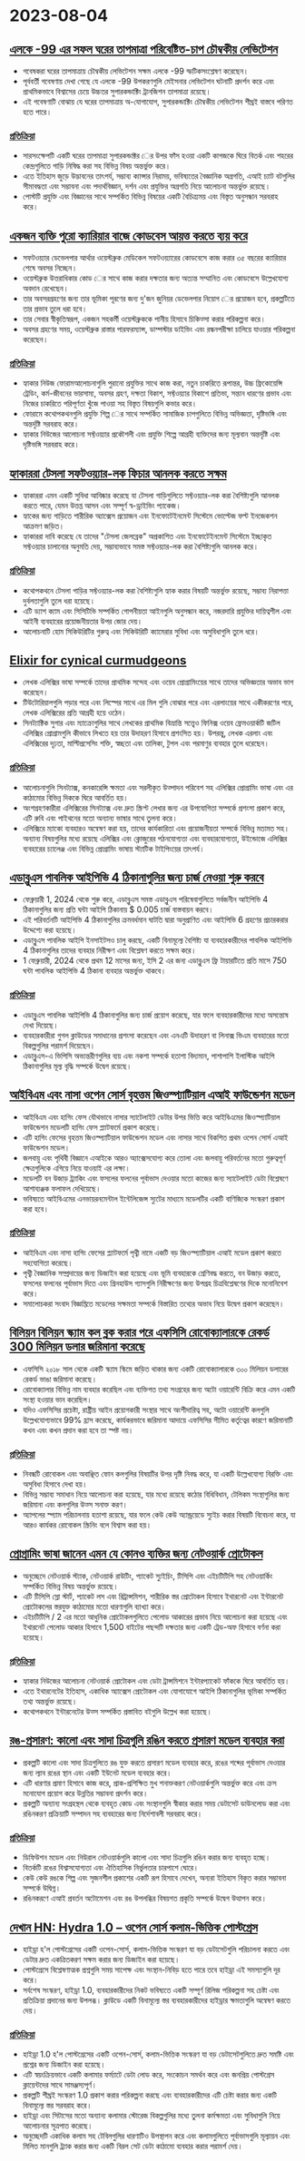 # 2023-08-04

## [এলকে -99 এর সফল ঘরের তাপমাত্রা পরিবেষ্টিত-চাপ চৌম্বকীয় লেভিটেশন](https://arxiv.org/abs/2308.01516)

- গবেষকরা ঘরের তাপমাত্রায় চৌম্বকীয় লেভিটেশন সক্ষম এলকে -99 স্ফটিকসংশ্লেষণ করেছেন।
- পূর্ববর্তী গবেষণায় দেখা গেছে যে এলকে -99 উপকরণগুলি মেইসনার লেভিটেশন ঘটনাটি প্রদর্শন করে এবং প্রাথমিকভাবে বিশ্বাসের চেয়ে উচ্চতর সুপারকন্ডাক্টিং ট্রানজিশন তাপমাত্রা রয়েছে।
- এই গবেষণাটি বোঝায় যে ঘরের তাপমাত্রায় অ-যোগাযোগ, সুপারকন্ডাক্টিং চৌম্বকীয় লেভিটেশন শীঘ্রই বাস্তবে পরিণত হতে পারে।

### [প্রতিক্রিয়া](https://news.ycombinator.com/item?id=36994214)

- সারসংক্ষেপটি একটি ঘরের তাপমাত্রা সুপারকন্ডাক্টর ের উপর ফাঁস হওয়া একটি কাগজকে ঘিরে বিতর্ক এবং শহরের কেন্দ্রগুলিতে গাড়ি নিষিদ্ধ করা সহ বিভিন্ন বিষয় অন্তর্ভুক্ত করে।
- এতে ইতিহাস জুড়ে উদ্ভাবনের তাৎপর্য, সম্ভাব্য ক্যান্সার নিরাময়, ভবিষ্যতের বৈজ্ঞানিক অগ্রগতি, এআই চ্যাট বটগুলির সীমাবদ্ধতা এবং সম্ভাবনা এবং পদার্থবিজ্ঞান, দর্শন এবং প্রযুক্তির অগ্রগতি নিয়ে আলোচনা অন্তর্ভুক্ত রয়েছে।
- পোস্টটি প্রযুক্তি এবং বিজ্ঞানের সাথে সম্পর্কিত বিভিন্ন বিষয়ের একটি বৈচিত্র্যময় এবং বিস্তৃত অনুসন্ধান সরবরাহ করে।

## [একজন ব্যক্তি পুরো ক্যারিয়ার বাজে কোডবেস আয়ত্ত করতে ব্যয় করে](https://taylor.town/entire-career)

- সফটওয়্যার ডেভেলপার আর্থার ওয়েস্টব্রুক মেডিকেল সফটওয়্যারের কোডবেসে কাজ করার ৩৫ বছরের ক্যারিয়ার শেষে অবসর নিচ্ছেন।
- ওয়েস্টব্রুক উত্তরাধিকার কোড ের সাথে কাজ করার দক্ষতার জন্য অত্যন্ত সম্মানিত এবং কোডবেসে উল্লেখযোগ্য অবদান রেখেছেন।
- তার অবসরগ্রহণের জন্য তার ভূমিকা পূরণের জন্য দু'জন জুনিয়র ডেভেলপার নিয়োগ ের প্রয়োজন হবে, প্রকল্পটিতে তার প্রভাব তুলে ধরা হবে।
- তার সেবার স্বীকৃতিস্বরূপ, একজন সহকর্মী ওয়েস্টব্রুককে পানীয় হিসাবে চিকিত্সা করার পরিকল্পনা করে।
- অবসর গ্রহণের সময়, ওয়েস্টব্রুক রাস্তার পারফরম্যান্স, ডাম্পস্টার ডাইভিং এবং রন্ধনপরীক্ষা চালিয়ে যাওয়ার পরিকল্পনা করেছেন।

### [প্রতিক্রিয়া](https://news.ycombinator.com/item?id=36984282)

- হ্যাকার নিউজ ফোরামআলোচনাগুলি পুরানো প্রযুক্তির সাথে কাজ করা, নতুন চাকরিতে রূপান্তর, উচ্চ ফ্রিকোয়েন্সি ট্রেডিং, কর্ম-জীবনের ভারসাম্য, অবসর গ্রহণ, দক্ষতা বিকাশ, সফ্টওয়্যার বিকাশে প্রতিভা, সন্তান ধারণের প্রভাব এবং নিজের চাকরিতে পরিপূর্ণতা খুঁজে পাওয়া সহ বিস্তৃত বিষয়গুলি কভার করে।
- ফোরামে কথোপকথনগুলি প্রযুক্তি শিল্প ের সাথে সম্পর্কিত সামাজিক চাপগুলিতে বিভিন্ন অভিজ্ঞতা, দৃষ্টিভঙ্গি এবং অন্তর্দৃষ্টি সরবরাহ করে।
- হ্যাকার নিউজের আলোচনা সফ্টওয়্যার প্রকৌশলী এবং প্রযুক্তি শিল্পে আগ্রহী ব্যক্তিদের জন্য মূল্যবান অন্তর্দৃষ্টি এবং দৃষ্টিভঙ্গি সরবরাহ করে।

## [হ্যাকাররা টেসলা সফটওয়্যার-লক ফিচার আনলক করতে সক্ষম](https://electrek.co/2023/08/03/hackers-manage-unlock-tesla-software-locked-features/)

- হ্যাকাররা এমন একটি সুবিধা আবিষ্কার করেছে যা টেসলা গাড়িগুলিতে সফ্টওয়্যার-লক করা বৈশিষ্ট্যগুলি আনলক করতে পারে, যেমন উত্তপ্ত আসন এবং সম্পূর্ণ স্ব-ড্রাইভিং প্যাকেজ।
- হ্যাকের জন্য গাড়িতে শারীরিক অ্যাক্সেস প্রয়োজন এবং ইনফোটেইনমেন্ট সিস্টেমে ভোল্টেজ ফল্ট ইনজেকশন আক্রমণ জড়িত।
- হ্যাকাররা দাবি করেছে যে তাদের "টেসলা জেলব্রেক" অপ্রকাশিত এবং ইনফোটেইনমেন্ট সিস্টেমে ইচ্ছাকৃত সফ্টওয়্যার চালানোর অনুমতি দেয়, সম্ভাব্যভাবে সমস্ত সফ্টওয়্যার-লক করা বৈশিষ্ট্যগুলি আনলক করে।

### [প্রতিক্রিয়া](https://news.ycombinator.com/item?id=36988262)

- কথোপকথনে টেসলা গাড়ির সফ্টওয়্যার-লক করা বৈশিষ্ট্যগুলি হ্যাক করার বিষয়টি অন্তর্ভুক্ত রয়েছে, সম্ভাব্য নিরাপত্তা দুর্বলতাগুলি তুলে ধরা হয়েছে।
- এটি ড্যাশ ক্যাম এবং সিসিটিভি সম্পর্কিত গোপনীয়তা আইনগুলি অনুসন্ধান করে, নজরদারি প্রযুক্তির দায়িত্বশীল এবং আইনী ব্যবহারের প্রয়োজনীয়তার উপর জোর দেয়।
- আলোচনাটি হোম সিকিউরিটির গুরুত্ব এবং সিকিউরিটি ক্যামেরার সুবিধা এবং অসুবিধাগুলি তুলে ধরে।

## [Elixir for cynical curmudgeons](https://wiki.alopex.li/ElixirForCynicalCurmudgeons)

- লেখক এলিক্সির ভাষা সম্পর্কে তাদের প্রাথমিক সন্দেহ এবং ওয়েব প্রোগ্রামিংয়ের সাথে তাদের অভিজ্ঞতার অভাব ভাগ করেছেন।
- টিউটোরিয়ালগুলি পড়ার পরে এবং লিস্পের সাথে এর মিল গুলি বোঝার পরে এবং এরলাংয়ের সাথে একীকরণের পরে, লেখক এলিক্সিরের প্রতি আগ্রহী হয়ে ওঠেন।
- সিনট্যাক্টিক সুগার এবং ম্যাক্রোগুলির সাথে লেখকের প্রাথমিক বিভ্রান্তি সত্ত্বেও ফিনিক্স ওয়েব ফ্রেমওয়ার্কটি জটিল এলিক্সির প্রোগ্রামগুলি কীভাবে লিখতে হয় তার উদাহরণ হিসাবে প্রশংসিত হয়। উপরন্তু, লেখক এরলাং এবং এলিক্সিরের দৃঢ়তা, মাল্টিপ্রসেসিং শক্তি, স্বচ্ছতা এবং তালিকা, টুপল এবং পরমাণুর ব্যবহার তুলে ধরেছেন।

### [প্রতিক্রিয়া](https://news.ycombinator.com/item?id=36986769)

- আলোচনাগুলি সিনট্যাক্স, কনকারেন্সি ক্ষমতা এবং সরলীকৃত উত্পাদন পরিবেশ সহ এলিক্সির প্রোগ্রামিং ভাষা এবং এর কাঠামোর বিভিন্ন দিককে ঘিরে আবর্তিত হয়।
- অংশগ্রহণকারীরা এলিক্সিরের সিনট্যাক্স এবং দ্রুত স্ক্রিপ্ট লেখার জন্য এর উপযোগিতা সম্পর্কে প্রশংসা প্রকাশ করে, এটি রুবি এবং পাইথনের মতো অন্যান্য ভাষার সাথে তুলনা করে।
- এলিক্সিরে ম্যাকো ব্যবহারও অন্বেষণ করা হয়, তাদের কার্যকারিতা এবং প্রয়োজনীয়তা সম্পর্কে বিভিন্ন মতামত সহ। অন্যান্য বিষয়গুলির মধ্যে রয়েছে এলিক্সির এবং ক্লোজুরের পঠনযোগ্যতা এবং ব্যবহারযোগ্যতা, উইন্ডোজে এলিক্সির ব্যবহারের চ্যালেঞ্জ এবং বিভিন্ন প্রোগ্রামিং ভাষায় স্ট্যাটিক টাইপিংয়ের তাৎপর্য।

## [এডাব্লুএস পাবলিক আইপিভি 4 ঠিকানাগুলির জন্য চার্জ নেওয়া শুরু করবে](https://aws.amazon.com/blogs/aws/new-aws-public-ipv4-address-charge-public-ip-insights/)

- ফেব্রুয়ারী 1, 2024 থেকে শুরু করে, এডাব্লুএস সমস্ত এডাব্লুএস পরিষেবাগুলিতে সর্বজনীন আইপিভি 4 ঠিকানাগুলির জন্য প্রতি ঘন্টা আইপি ঠিকানায় $ 0.005 চার্জ বাস্তবায়ন করবে।
- এই পরিবর্তনটি আইপিভি 4 ঠিকানাগুলির ক্রমবর্ধমান ঘাটতি দ্বারা অনুপ্রাণিত এবং আইপিভি 6 গ্রহণের প্রচারকরার উদ্দেশ্যে করা হয়েছে।
- এডাব্লুএস পাবলিক আইপি ইনসাইটসও চালু করছে, একটি বিনামূল্যে বৈশিষ্ট্য যা ব্যবহারকারীদের পাবলিক আইপিভি 4 ঠিকানাগুলির তাদের ব্যবহার নিরীক্ষণ এবং বিশ্লেষণ করতে সক্ষম করে।
- 1 ফেব্রুয়ারী, 2024 থেকে প্রথম 12 মাসের জন্য, ইসি 2 এর জন্য এডাব্লুএস ফ্রি টায়ারটিতে প্রতি মাসে 750 ঘন্টা পাবলিক আইপিভি 4 ঠিকানা ব্যবহার অন্তর্ভুক্ত থাকবে।

### [প্রতিক্রিয়া](https://news.ycombinator.com/item?id=36989798)

- এডাব্লুএস পাবলিক আইপিভি 4 ঠিকানাগুলির জন্য চার্জ প্রয়োগ করেছে, যার ফলে ব্যবহারকারীদের মধ্যে অসন্তোষ দেখা দিয়েছে।
- ব্যবহারকারীরা গুগল ক্লাউডের সমাধানের প্রশংসা করেছেন এবং এনএটি উদাহরণ বা লিনাক্স ভিএম ব্যবহারের মতো বিকল্পগুলির পরামর্শ দিয়েছেন।
- এডাব্লুএস-এ ভিপিসি অভ্যন্তরীণগুলির ব্যয় এবং নকশা সম্পর্কে হতাশা বিদ্যমান, পাশাপাশি ইলাস্টিক আইপি ঠিকানাগুলির মূল্য বৃদ্ধি সম্পর্কে উদ্বেগ রয়েছে।

## [আইবিএম এবং নাসা ওপেন সোর্স বৃহত্তম জিওস্প্যাটিয়াল এআই ফাউন্ডেশন মডেল](https://newsroom.ibm.com/2023-08-03-IBM-and-NASA-Open-Source-Largest-Geospatial-AI-Foundation-Model-on-Hugging-Face)

- আইবিএম এবং হাগিং ফেস যৌথভাবে নাসার স্যাটেলাইট ডেটার উপর ভিত্তি করে আইবিএমের জিওস্প্যাটিয়াল ফাউন্ডেশন মডেলটি হাগিং ফেস প্ল্যাটফর্মে প্রকাশ করেছে।
- এটি হাগিং ফেসের বৃহত্তম জিওস্প্যাটিয়াল ফাউন্ডেশন মডেল এবং নাসার সাথে বিকশিত প্রথম ওপেন সোর্স এআই ফাউন্ডেশন মডেল।
- জলবায়ু এবং পৃথিবী বিজ্ঞানে এআইকে আরও অ্যাক্সেসযোগ্য করে তোলা এবং জলবায়ু পরিবর্তনের মতো গুরুত্বপূর্ণ ক্ষেত্রগুলিকে এগিয়ে নিয়ে যাওয়াই এর লক্ষ্য।
- মডেলটি বন উজাড় ট্র্যাকিং এবং ফসলের ফলনের পূর্বাভাস দেওয়ার মতো কাজের জন্য স্যাটেলাইট ডেটা বিশ্লেষণে আশাব্যঞ্জক ফলাফল দেখিয়েছে।
- ভবিষ্যতে আইবিএমের এনভায়রনমেন্টাল ইন্টেলিজেন্স স্যুটের মাধ্যমে মডেলটির একটি বাণিজ্যিক সংস্করণ প্রকাশ করা হবে।

### [প্রতিক্রিয়া](https://news.ycombinator.com/item?id=36985197)

- আইবিএম এবং নাসা হাগিং ফেসের প্ল্যাটফর্মে পৃথ্বী নামে একটি বড় জিওস্প্যাটিয়াল এআই মডেল প্রকাশ করতে সহযোগিতা করেছে।
- পৃথ্বী বৈজ্ঞানিক সম্প্রদায়ের জন্য ডিজাইন করা হয়েছে এবং ভূমি ব্যবহারকে শ্রেণিবদ্ধ করতে, বন উজাড় করতে, ফসলের ফলনের পূর্বাভাস দিতে এবং গ্রিনহাউস গ্যাসগুলি নিরীক্ষণের জন্য উপগ্রহ চিত্রবিশ্লেষণের দিকে মনোনিবেশ করে।
- সমালোচকরা সংবাদ বিজ্ঞপ্তিতে মডেলের সক্ষমতা সম্পর্কে বিস্তারিত তথ্যের অভাব নিয়ে উদ্বেগ প্রকাশ করেছেন।

## [বিলিয়ন বিলিয়ন স্ক্যাম কল ব্লক করার পরে এফসিসি রোবোক্যালারকে রেকর্ড 300 মিলিয়ন ডলার জরিমানা করেছে](https://techcrunch.com/2023/08/03/fcc-fines-robocaller-a-record-300m-after-blocking-billions-of-their-scam-calls/)

- এফসিসি ২০১৮ সাল থেকে একটি স্ক্যাম স্কিমে জড়িত থাকার জন্য একটি রোবোক্যালারকে ৩০০ মিলিয়ন ডলারের রেকর্ড ভাঙা জরিমানা করেছে।
- রোবোক্যালার বিভিন্ন নাম ব্যবহার করেছিল এবং ব্যক্তিগত তথ্য সংগ্রহের জন্য অটো ওয়ারেন্টি বিক্রি করে এমন একটি সংস্থা হওয়ার ভান করেছিল।
- যদিও এফসিসির প্রচেষ্টা, রাষ্ট্রীয় আইন প্রয়োগকারী সংস্থার সাথে অংশীদারিত্ব সহ, অটো ওয়ারেন্টি কলগুলি উল্লেখযোগ্যভাবে 99% হ্রাস করেছে, কার্যকরভাবে জরিমানা আদায়ে এফসিসির সীমিত কর্তৃত্বের কারণে জরিমানাটি কখন এবং কখন প্রদান করা হবে তা স্পষ্ট নয়।

### [প্রতিক্রিয়া](https://news.ycombinator.com/item?id=36989845)

- নিবন্ধটি রোবোকল এবং অবাঞ্ছিত ফোন কলগুলির বিষয়টির উপর দৃষ্টি নিবদ্ধ করে, যা একটি উল্লেখযোগ্য বিরক্তি এবং অসুবিধা হিসাবে দেখা হয়।
- বিভিন্ন সম্ভাব্য সমাধান নিয়ে আলোচনা করা হয়েছে, যার মধ্যে রয়েছে কঠোর বিধিবিধান, টেলিকম সংস্থাগুলির জন্য জরিমানা এবং কলগুলির উত্স সনাক্ত করণ।
- অ্যাপলের স্প্যাম পরিচালনায় হতাশা রয়েছে, যার ফলে কেউ কেউ অ্যান্ড্রয়েডে স্যুইচ করার বিষয়টি বিবেচনা করে, যা আরও কার্যকর রোবোকল স্ক্রিনিং বলে বিশ্বাস করা হয়।

## [প্রোগ্রামিং ভাষা জানেন এমন যে কোনও ব্যক্তির জন্য নেটওয়ার্ক প্রোটোকল](https://www.destroyallsoftware.com/compendium/network-protocols?share_key=97d3ba4c24d21147)

- অনুচ্ছেদে নেটওয়ার্ক স্ট্যাক, নেটওয়ার্ক রাউটিং, প্যাকেট স্যুইচিং, টিসিপি এবং এইচটিটিপি সহ নেটওয়ার্কিং সম্পর্কিত বিভিন্ন বিষয় অন্তর্ভুক্ত রয়েছে।
- এটি টিসিপি স্লো স্টার্ট, প্যাকেট লস এবং রিট্রান্সমিশন, শারীরিক স্তর প্রোটোকল হিসাবে ইথারনেট এবং ইন্টারনেট প্রোটোকলের স্তরযুক্ত কাঠামোর মতো ধারণাগুলি ব্যাখ্যা করে।
- এইচটিটিপি / 2 এর মতো আধুনিক প্রোটোকলগুলিতে পেলোড আকারের প্রভাব নিয়ে আলোচনা করা হয়েছে এবং ইথারনেট পেলোড আকার হিসাবে 1,500 বাইটের পছন্দটি দক্ষতার জন্য একটি ট্রেড-অফ হিসাবে বর্ণনা করা হয়েছে।

### [প্রতিক্রিয়া](https://news.ycombinator.com/item?id=36984171)

- হ্যাকার নিউজের আলোচনা নেটওয়ার্ক প্রোটোকল এবং ডেটা ট্রান্সমিশনে ইন্টারপ্যাকেট ফাঁককে ঘিরে আবর্তিত হয়।
- এতে ইথারনেটের ইতিহাস, একাধিক অ্যাক্সেস প্রোটোকল এবং যোগাযোগে আইপি ঠিকানাগুলির ভূমিকা সম্পর্কিত তথ্য অন্তর্ভুক্ত রয়েছে।
- কথোপকথনে ইন্টারনেটের উত্স সম্পর্কিত প্রস্তাবিত বইগুলি উল্লেখ করা হয়েছে।

## [রঙ-প্রসারণ: কালো এবং সাদা চিত্রগুলি রঙিন করতে প্রসারণ মডেল ব্যবহার করা](https://github.com/ErwannMillon/Color-diffusion)

- প্রকল্পটি কালো এবং সাদা চিত্রগুলিতে রঙ যুক্ত করতে প্রসারণ মডেল ব্যবহার করে, রঙের শব্দের পূর্বাভাস দেওয়ার জন্য ল্যাব রঙের স্থান এবং একটি ইউনেট মডেল ব্যবহার করে।
- এটি ধারণার প্রমাণ হিসাবে কাজ করে, প্রাক-প্রশিক্ষিত মুখ শনাক্তকরণ নেটওয়ার্কগুলি অন্তর্ভুক্ত করে এবং ক্রস মনোযোগ প্রয়োগ করে উন্নতির সম্ভাবনা প্রদর্শন করে।
- প্রকল্পটি অন্যান্য সংগ্রহস্থল থেকে ব্যবহৃত কোড এবং সংস্থানগুলি স্বীকার করার সময় ডেটাসেট ডাউনলোড করা এবং রঙিনকরণ প্রক্রিয়াটি সম্পাদন সহ ব্যবহারের জন্য নির্দেশাবলী সরবরাহ করে।

### [প্রতিক্রিয়া](https://news.ycombinator.com/item?id=36991293)

- ডিফিউশন মডেল এবং নিউরাল নেটওয়ার্কগুলি কালো এবং সাদা চিত্রগুলি রঙিন করার জন্য ব্যবহৃত হচ্ছে।
- বিতর্কটি রঙের বিশ্বাসযোগ্যতা এবং ঐতিহাসিক নির্ভুলতার চারপাশে ঘোরে।
- কেউ কেউ রঙকে শিল্প এবং সৃজনশীল প্রকাশের একটি রূপ হিসাবে দেখেন, অন্যরা ইতিহাস বিকৃত করার সম্ভাবনা সম্পর্কে উদ্বিগ্ন।
- রঙিনকরণে এআই প্রবর্তন অটোমেশন এবং রঙ উপলব্ধির বিষয়গত প্রকৃতি সম্পর্কে উদ্বেগ উত্থাপন করে।

## [দেখান HN: Hydra 1.0 – ওপেন সোর্স কলাম-ভিত্তিক পোস্টগ্রেস](https://hydra-so.notion.site/Hydra-1-0-beta-318504444825401e8ce21796dcadd589)

- হাইড্রা হ'ল পোস্টগ্রেসের একটি ওপেন-সোর্স, কলাম-ভিত্তিক সংস্করণ যা বড় ডেটাসেটগুলি পরিচালনা করতে এবং ডেটার দ্রুত একত্রিতকরণ সক্ষম করার জন্য ডিজাইন করা হয়েছে।
- পোস্টগ্রেসে বিশ্লেষণাত্মক প্রশ্নগুলি সময় সাপেক্ষ এবং সংস্থান-নিবিড় হতে পারে তবে হাইড্রা এই সমস্যাগুলি দূর করে।
- সর্বশেষ সংস্করণ, হাইড্রা 1.0, ব্যবহারকারীদের নিকট ভবিষ্যতে একটি সম্পূর্ণ রিলিজ পরিকল্পনা সহ চেষ্টা এবং প্রতিক্রিয়া প্রদানের জন্য উপলব্ধ। ক্লাউডে একটি বিনামূল্যে স্তর ব্যবহারকারীদের হাইড্রার ক্ষমতাগুলি অন্বেষণ করতে দেয়।

### [প্রতিক্রিয়া](https://news.ycombinator.com/item?id=36987920)

- হাইড্রা 1.0 হ'ল পোস্টগ্রেসের একটি ওপেন-সোর্স, কলাম-ভিত্তিক সংস্করণ যা বড় ডেটাসেটগুলিতে দ্রুত সমষ্টি এবং প্রশ্নের জন্য ডিজাইন করা হয়েছে।
- এটি স্বয়ংক্রিয়ভাবে একটি কলামার ফর্ম্যাটে ডেটা লোড করে, সংকোচন সমর্থন করে এবং জনপ্রিয় পোস্টগ্রেস ক্লায়েন্টদের সাথে সামঞ্জস্যপূর্ণ।
- প্রকল্পটি শীঘ্রই সংস্করণ 1.0 প্রকাশ করার পরিকল্পনা করছে এবং ব্যবহারকারীদের এটি চেষ্টা করার জন্য একটি বিনামূল্যে স্তর সরবরাহ করে।
- হাইড্রা এবং সিটাসের মতো অন্যান্য কলামার স্টোরেজ বিকল্পগুলির মধ্যে তুলনা কর্মক্ষমতা এবং সুবিধাগুলি নিয়ে আলোচনার সূত্রপাত করেছে।
- অনুচ্ছেদটি একাধিক কলাম সহ টেবিলগুলির ধারণাটিও উপস্থাপন করে এবং কলামগুলিতে পূর্বাভাসগুলি মূল্যায়ন এবং মিলিত মানগুলি ট্র্যাক করার জন্য একটি বিরল সেট ডেটা কাঠামো ব্যবহার করার পরামর্শ দেয়।

